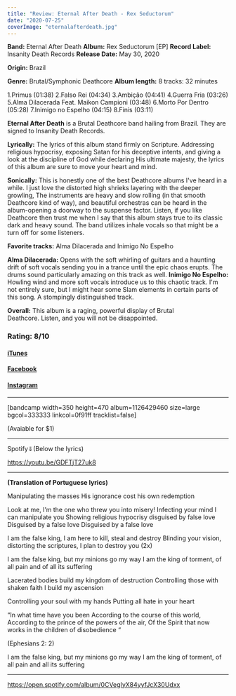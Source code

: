 ```yaml
---
title: "Review: Eternal After Death - Rex Seductorum"
date: "2020-07-25"
coverImage: "eternalafterdeath.jpg"
---
```


**Band:** Eternal After Death **Album:** Rex Seductorum \[EP\] **Record Label:** Insanity Death Records **Release Date:** May 30, 2020

**Origin:** Brazil

**Genre:** Brutal/Symphonic Deathcore **Album length:** 8 tracks: 32 minutes

1.Primus (01:38) 2.Falso Rei (04:34) 3.Ambição (04:41) 4.Guerra Fria (03:26) 5.Alma Dilacerada Feat. Maikon Campioni (03:48) 6.Morto Por Dentro (05:28) 7.Inimigo no Espelho (04:15) 8.Finis (03:11)

**Eternal After Death** is a Brutal Deathcore band hailing from Brazil. They are signed to Insanity Death Records.

**Lyrically:** The lyrics of this album stand firmly on Scripture. Addressing religious hypocrisy, exposing Satan for his deceptive intents, and giving a look at the discipline of God while declaring His ultimate majesty, the lyrics of this album are sure to move your heart and mind.

**Sonically:** This is honestly one of the best Deathcore albums I've heard in a while. I just love the distorted high shrieks layering with the deeper growling, The instruments are heavy and slow rolling (in that smooth Deathcore kind of way), and beautiful orchestras can be heard in the album-opening a doorway to the suspense factor. Listen, if you like Deathcore then trust me when I say that this album stays true to its classic dark and heavy sound. The band utilizes inhale vocals so that might be a turn off for some listeners.

**Favorite tracks:** Alma Dilacerada and Inimigo No Espelho

**Alma Dilacerada:** Opens with the soft whirling of guitars and a haunting drift of soft vocals sending you in a trance until the epic chaos erupts. The drums sound particularly amazing on this track as well. **Inimigo No Espelho:** Howling wind and more soft vocals introduce us to this chaotic track. I'm not entirely sure, but I might hear some Slam elements in certain parts of this song. A stompingly distinguished track.

**Overall:** This album is a raging, powerful display of Brutal Deathcore. Listen, and you will not be disappointed.

### Rating: 8/10

#### [iTunes](https://music.apple.com/ca/album/rex-seductorum/1516876865)

#### [Facebook](https://www.facebook.com/EADeathcore)

#### [Instagram](https://www.instagram.com/eternalafterdeath/)

* * *

\[bandcamp width=350 height=470 album=1126429460 size=large bgcol=333333 linkcol=0f91ff tracklist=false\]

(Avaiable for $1)

* * *

Spotify⇓(Below the lyrics)

https://youtu.be/GDFTjT27uk8

* * *

**(Translation of Portuguese lyrics)**

Manipulating the masses His ignorance cost his own redemption

Look at me, I’m the one who threw you into misery! Infecting your mind I can manipulate you Showing religious hypocrisy disguised by false love Disguised by a false love Disguised by a false love

I am the false king, I am here to kill, steal and destroy Blinding your vision, distorting the scriptures, I plan to destroy you (2x)

I am the false king, but my minions go my way I am the king of torment, of all pain and of all its suffering

Lacerated bodies build my kingdom of destruction Controlling those with shaken faith I build my ascension

Controlling your soul with my hands Putting all hate in your heart

“In what time have you been According to the course of this world, According to the prince of the powers of the air, Of the Spirit that now works in the children of disobedience “

(Ephesians 2: 2)

I am the false king, but my minions go my way I am the king of torment, of all pain and all its suffering

* * *

https://open.spotify.com/album/0CVegIyX84yyfJcX30Udxx
